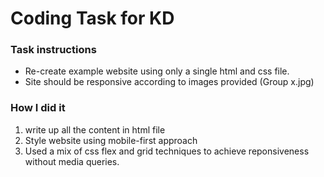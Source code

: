 # Coding Task for KD

### Task instructions

- Re-create example website using only a single html and css file.
- Site should be responsive according to images provided (Group x.jpg)

### How I did it

1. write up all the content in html file
2. Style website using mobile-first approach
3. Used a mix of css flex and grid techniques to achieve reponsiveness without media queries.
